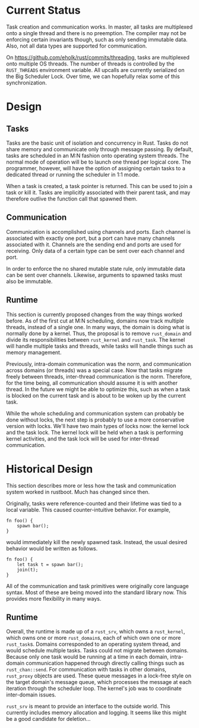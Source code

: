 # Current Status

Task creation and communication works. In master, all tasks are multiplexed onto a single thread and there is no preemption. The compiler may not be enforcing certain invariants though, such as only sending immutable data. Also, not all data types are supported for communication.

On <https://github.com/eholk/rust/commits/threading>, tasks are multiplexed onto multiple OS threads. The number of threads is controlled by the `RUST_THREADS` environment variable. All upcalls are currently serialized on the Big Scheduler Lock. Over time, we can hopefully relax some of this synchronization.

# Design

## Tasks

Tasks are the basic unit of isolation and concurrency in Rust. Tasks do not share memory and communicate only through message passing. By default, tasks are scheduled in an M:N fashion onto operating system threads. The normal mode of operation will be to launch one thread per logical core. The programmer, however, will have the option of assigning certain tasks to a dedicated thread or running the scheduler in 1:1 mode.

When a task is created, a task pointer is returned. This can be used to join a task or kill it. Tasks are implicitly associated with their parent task, and may therefore outlive the function call that spawned them.

## Communication

Communication is accomplished using channels and ports. Each channel is associated with exactly one port, but a port can have many channels associated with it. Channels are the sending end and ports are used for receiving. Only data of a certain type can be sent over each channel and port. 

In order to enforce the no shared mutable state rule, only immutable data can be sent over channels. Likewise, arguments to spawned tasks must also be immutable.

## Runtime

This section is currently proposed changes from the way things worked before. As of the first cut at M:N scheduling, domains now track multiple threads, instead of a single one. In many ways, the domain is doing what is normally done by a kernel. Thus, the proposal is to remove `rust_domain` and divide its responsibilities between `rust_kernel` and `rust_task`. The kernel will handle multiple tasks and threads, while tasks will handle things such as memory management.

Previously, intra-domain communication was the norm, and communication across domains (or threads) was a special case. Now that tasks migrate freely between threads, inter-thread communication is the norm. Therefore, for the time being, all communication should assume it is with another thread. In the future we might be able to optimize this, such as when a task is blocked on the current task and is about to be woken up by the current task.

While the whole scheduling and communication system can probably be done without locks, the next step is probably to use a more conservative version with locks. We'll have two main types of locks now: the kernel lock and the task lock. The kernel lock will be held when a task is performing kernel activities, and the task lock will be used for inter-thread communication.

# Historical Design

This section describes more or less how the task and communication system worked in rustboot. Much has changed since then.

Originally, tasks were reference-counted and their lifetime was tied to a local variable. This caused counter-intuitive behavior. For example,

    fn foo() {
        spawn bar();
    }

would immediately kill the newly spawned task. Instead, the usual desired behavior would be written as follows.

    fn foo() {
        let task t = spawn bar();
        join(t);
    }


All of the communication and task primitives were originally core language syntax. Most of these are being moved into the standard library now. This provides more flexibility in many ways.

## Runtime

Overall, the runtime is made up of a `rust_srv`, which owns a `rust_kernel`, which owns one or more `rust_domain`s, each of which own one or more `rust_task`s. Domains corresponded to an operating system thread, and would schedule multiple tasks. Tasks could not migrate between domains. Because only one task would be running at a time in each domain, intra-domain communication happened through directly calling things such as `rust_chan::send`. For communication with tasks in other domains, `rust_proxy` objects are used. These queue messages in a lock-free style on the target domain's message queue, which processes the message at each iteration through the scheduler loop. The kernel's job was to coordinate inter-domain issues.

`rust_srv` is meant to provide an interface to the outside world. This currently includes memory allocation and logging. It seems like this might be a good candidate for deletion...